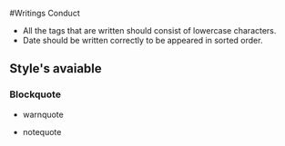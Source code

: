#Writings Conduct

- All the tags that are written should consist of lowercase characters.
- Date should be written correctly to be appeared in sorted order.

## Style's avaiable

### Blockquote

- warnquote

- notequote
